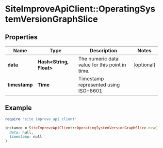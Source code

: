 # SiteImproveApiClient::OperatingSystemVersionGraphSlice

## Properties

| Name | Type | Description | Notes |
| ---- | ---- | ----------- | ----- |
| **data** | **Hash&lt;String, Float&gt;** | The numeric data value for this point in time. | [optional] |
| **timestamp** | **Time** | Timestamp represented using ISO-8601 |  |

## Example

```ruby
require 'site_improve_api_client'

instance = SiteImproveApiClient::OperatingSystemVersionGraphSlice.new(
  data: null,
  timestamp: null
)
```

